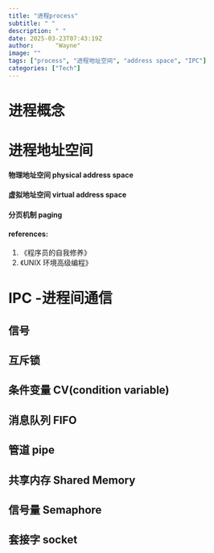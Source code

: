 ```yaml
---
title: "进程process"
subtitle: " "
description: " "
date: 2025-03-23T07:43:19Z
author:      "Wayne"
image: ""
tags: ["process", "进程地址空间", "address space", "IPC"]
categories: ["Tech"]
---
```


# 进程概念

# 进程地址空间

#### 物理地址空间 physical address space

#### 虚拟地址空间 virtual address space

#### 分页机制 paging

#### references:

1. 《程序员的自我修养》
2. 《UNIX 环境高级编程》

# IPC -进程间通信

## 信号

## 互斥锁

## 条件变量 CV(condition variable)

## 消息队列 FIFO

## 管道 pipe

## 共享内存 Shared Memory

## 信号量 Semaphore

## 套接字 socket

